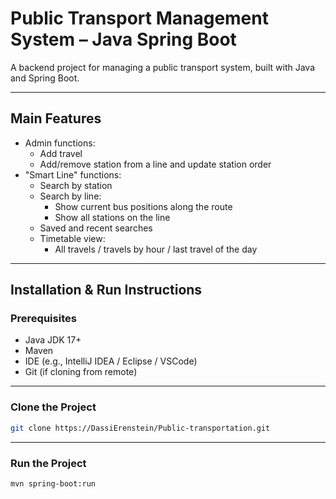 # Public Transport Management System – Java Spring Boot

A backend project for managing a public transport system, built with Java and Spring Boot.

---

## Main Features

- Admin functions:
  - Add travel
  - Add/remove station from a line and update station order
- "Smart Line" functions:
  - Search by station 
  - Search by line:
    - Show current bus positions along the route
    - Show all stations on the line
  - Saved and recent searches
  - Timetable view:
    - All travels / travels by hour / last travel of the day
      
---

## Installation & Run Instructions

### Prerequisites

- Java JDK 17+
- Maven
- IDE (e.g., IntelliJ IDEA / Eclipse / VSCode)
- Git (if cloning from remote)

---

### Clone the Project

```bash
git clone https://DassiErenstein/Public-transportation.git
```

---

### Run the Project
```bash
mvn spring-boot:run
```
